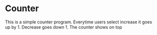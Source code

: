# Counter
This is a simple counter program. Everytime users select increase it goes up by 1. Decrease goes down 1. The counter shows on top
